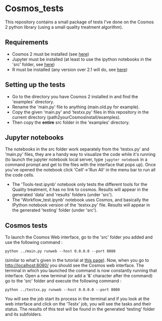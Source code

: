 # Cosmos_tests
This repository contains a small package of tests I've done on the Cosmos 2 python library (using a small quality treatment algorithm).

## Requirements
* Cosmos 2 must be installed (see [here](http://cosmos.hms.harvard.edu/COSMOS2/))
* Jupyter must be installed (at least to use the ipython notebooks in the 'src' folder, see [here](http://jupyter.org/))
* R must be installed (any version over 2.1 will do, see [here](https://www.r-project.org/))

## Setting up the tests
* Go to the directory you have Cosmos 2 installed in and find the 'examples' directory.
* Rename the 'main.py' file to  anything (main.old.py for example).
* Copy the given 'main.py' and 'testxx.py' files in this repository in the current directory (path2yourCosmosInstall/examples).
* Then copy the **entire** src folder in the 'examples' directory.

## Jupyter notebooks
The notebooks in the src folder work separately from the 'testxx.py' and 'main.py' files, they are a handy way to visualize the code while it's running (to launch the jupyter notebook local server, type `jupyter notebook` in a command prompt and get to the files with the interface that pops up). Once you've opened the notebook click 'Cell'->'Run All' in the menu bar to run all the code cells.
* The 'Tools-test.ipynb' notebook only tests the different tools for the Quality treatment, it has no link to cosmos. Results will appear in the generated 'data' and 'results' folders (under 'src').
* The 'Workflow_test.ipynb' notebook uses Cosmos, and basically the IPython notebook version of the 'testxx.py' file. Results will appear in the generated 'testing' folder (under 'src').

## Cosmos tests
To launch the Cosmos Web interface, go to the 'src' folder you added and use the following command :
```
python ../main.py runweb --host 0.0.0.0 --port 8080
``` 
(similar to what's given in the tutorial at [this page](http://cosmos.hms.harvard.edu/COSMOS2/3_getting_started.html#launch-the-web-interface)).
Now, when you go to [http://localhost:8080/](http://localhost:8080/) you should see the Cosmos web interface.
The terminal in which you launched the command is now constantly running that interface. Open a new terminal (or add a '&' character after the command) go to the 'src' folder and execute the following command :
```
python ../testxx.py runweb --host 0.0.0.0 --port 8080
``` 
You will see the job start its process in the terminal and if you look at the web interface and click on the 'Testx' job, you will see the tasks and their status. The results of this test will be found in the generated 'testing' folder and its subfolders.
